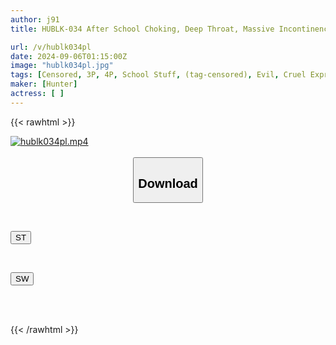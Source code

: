 ```yaml
---
author: j91
title: HUBLK-034 After School Choking, Deep Throat, Massive Incontinence 2

url: /v/hublk034pl
date: 2024-09-06T01:15:00Z
image: "hublk034pl.jpg"
tags: [Censored, 3P, 4P, School Stuff, (tag-censored), Evil, Cruel Expression	]
maker: [Hunter]
actress: [ ]
---
```



{{< rawhtml >}}

<div class="video" data-videoid="2oK0paK7rqCZbPM">
    <a href="javascript:;">
        <img src="/v/hublk034pl/hublk034pl.jpg" width="WIDTH" height="HEIGHT" alt="hublk034pl.mp4" loading="lazy">
    </a>
</div>

<script type="text/javascript" src="https://j91.asia/asset/on-demand-st.js"></script>

<br>
  <link rel="stylesheet" href="https://j91.asia/asset/bs5.css">
  
  <center>
  <button class="btn btn-primary" type="button" data-bs-toggle="collapse" data-bs-target=".multi-collapse" aria-expanded="false" aria-controls="multiCollapseExample1 multiCollapseExample2"><h2>Download</h2></button></center>
</p>
<div class="row">
  <div class="col">
    <div class="collapse multi-collapse" id="multiCollapseExample1">
      <div class="card card-body">
	      	      <br>
<div class="buttons">  
<p><a href="/v/hublk034pl/st.html" target="_blank"><button class="btn-hover color-3"><i class="fa fa-download"></i> ST</button></a></p></div>
    </div>
  </div>
</div>
  <div class="col">
    <div class="collapse multi-collapse" id="multiCollapseExample2">
      <div class="card card-body">
	      <br>
<div class="buttons">
<p><a href="/v/hublk034pl/sw.html" target="_blank"><button class="btn-hover color-2"><i class="fa fa-download"></i> SW</button></a></p></div>
<br><br>
      </div>
    </div>
  </div>
</div>

{{< /rawhtml >}}